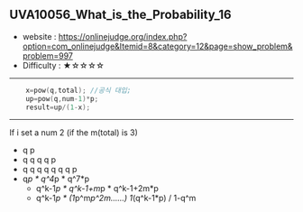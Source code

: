 ## UVA10056_What_is_the_Probability_16
+ website : https://onlinejudge.org/index.php?option=com_onlinejudge&Itemid=8&category=12&page=show_problem&problem=997
+ Difficulty : ★☆☆☆☆
------
```c++
	x=pow(q,total); //공식 대입; 
	up=pow(q,num-1)*p;
	result=up/(1-x);
```
------
If i set a num 2 (if the m(total) is 3)
+ q p 
+ q q q q p
+ q q q q q q q p
+ q*p * q^4*p * q^7*p
  + q^k-1*p * q^k-1+m*p * q^k-1+2m*p
  + q^k-1*p * (1*p^m*p^2m......)
1*(q^k-1*p) / 1-q^m
